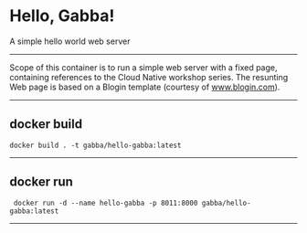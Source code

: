# Hello, Gabba!
A simple hello world web server
___
Scope of this container is to run a simple web server with a fixed page, containing references to the Cloud Native workshop series. The resunting Web page is based on a Blogin template (courtesy of www.blogin.com).
___
## docker build
```
docker build . -t gabba/hello-gabba:latest
```
___
## docker run
```
 docker run -d --name hello-gabba -p 8011:8000 gabba/hello-gabba:latest
```
___
